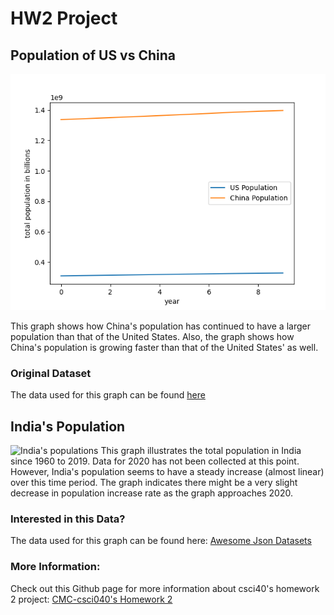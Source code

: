 # HW2 Project
## Population of US vs China
![population](Figure_1.png)

<addr>
This graph shows how China's population has continued to have a larger population than that of the United States. Also, the graph shows how China's population is growing faster than that of the United States' as well.

### Original Dataset
<addr> The data used for this graph can be found [here](https://github.com/burningtree/awesome-json)

## India's Population
![India's populations](india_pop.png)
<addr> This graph illustrates the total population in India since 1960 to 2019. Data for 2020 has not been collected at this point. However, India's population seems to have a steady increase (almost linear) over this time period. The graph indicates there might be a very slight decrease in population increase rate as the graph approaches 2020. 

### Interested in this Data?
<addr> The data used for this graph can be found here: [Awesome Json Datasets](https://github.com/jdorfman/awesome-json-datasets)

### More Information: 

Check out this Github page for more information about csci40's homework 2 project:   [CMC-csci040's Homework 2](https://github.com/mikeizbicki/cmc-csci040/tree/2020fall/hw_02)
